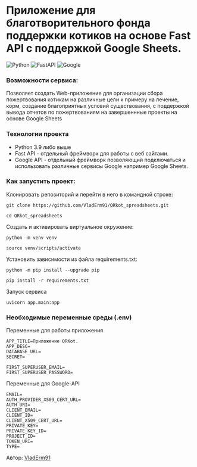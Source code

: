 # Приложение для благотворительного фонда поддержки котиков на основе Fast API c поддержкой Google Sheets.

![Python](https://img.shields.io/badge/python-3670A0?style=for-the-badge&logo=python&logoColor=ffdd54)
![FastAPI](https://img.shields.io/badge/FastAPI-005571?style=for-the-badge&logo=fastapi)
![Google](https://img.shields.io/badge/google-4285F4?style=for-the-badge&logo=google&logoColor=white)

### Возможности сервиса:

Позволяет создать Web-приложение для организации сбора пожертвования котикам 
на различные цели к примеру на лечение, корм, создание благоприятных условий существования,
с поддержкой вывода отчетов по пожертвованиям на завершеннные проекты на основе Google Sheets

### Технологии проекта
* Python 3.9 либо выше
* Fast API - отдельный фреймворк для работы с веб сайтами.
* Google API - отдельный фреймворк позволяющий подключаться и использовать различные сервисы Google например Google Sheets.

### Как запустить проект:
Клонировать репозиторий и перейти в него в командной строке:

```
git clone https://github.com/VladErm91/QRkot_spreadsheets.git

cd QRkot_spreadsheets
```

Cоздать и активировать виртуальное окружение:

```
python -m venv venv
```

```
source venv/scripts/activate
```

Установить зависимости из файла requirements.txt:

```
python -m pip install --upgrade pip
```

```
pip install -r requirements.txt
```

Запуск сервиса 

```
uvicorn app.main:app
```

### Необходимые переменные среды (.env)

Переменные для работы приложения
```
APP_TITLE=Приложение QRKot.
APP_DESC=
DATABASE_URL=
SECRET=

FIRST_SUPERUSER_EMAIL=
FIRST_SUPERUSER_PASSWORD=
```
Переменные для Google-API
```
EMAIL=
AUTH_PROVIDER_X509_CERT_URL=
AUTH_URI=
CLIENT_EMAIL=
CLIENT_ID=
CLIENT_X509_CERT_URL=
PRIVATE_KEY=
PRIVATE_KEY_ID=
PROJECT_ID=
TOKEN_URI=
TYPE=
```


Автор: [VladErm91](https://github.com/VladErm91)
